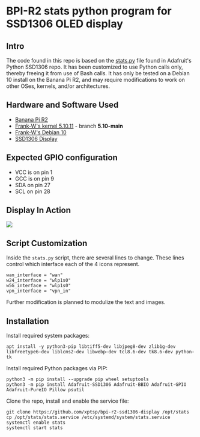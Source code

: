 # BPI-R2 stats python program for SSD1306 OLED display

## Intro 
The code found in this repo is based on the [stats.py](https://github.com/adafruit/Adafruit_Python_SSD1306/blob/master/examples/stats.py) file found in Adafruit's Python SSD1306 repo.  It has been customized to use Python calls only, thereby freeing it from use of Bash calls.  It has only be tested on a Debian 10 install on the Banana Pi R2, and may require modifications to work on other OSes, kernels, and/or architectures.

## Hardware and Software Used
- [Banana Pi R2](http://www.banana-pi.org/r2.html)
- [Frank-W's kernel 5.10.11](https://github.com/frank-w/BPI-R2-4.14) - branch **5.10-main**
- [Frank-W's Debian 10](https://drive.google.com/file/d/1VbV_IaUy92p1bIrd74sahs77LQNSQEVd/view?usp=sharing)
- [SSD1306 Display](https://www.amazon.com/gp/product/B076PM5ZSJ)

## Expected GPIO configuration
- VCC is on pin 1
- GCC is on pin 9
- SDA on pin 27
- SCL on pin 28

## Display In Action
![](https://github.com/xptsp/bpi-r2-ssd1306-display/blob/master/display_in_action.jpg)

## Script Customization
Inside the `stats.py` script, there are several lines to change.  These lines control which interface each of the 4 icons represent.
```
wan_interface = "wan"
w24_interface = "wlp1s0"
w5G_interface = "wlp1s0"
vpn_interface = "vpn_in"
```
Further modification is planned to modulize the text and images.

## Installation
Install required system packages:
```
apt install -y python3-pip libtiff5-dev libjpeg8-dev zlib1g-dev libfreetype6-dev liblcms2-dev libwebp-dev tcl8.6-dev tk8.6-dev python-tk
```

Install required Python packages via PIP:
```
python3 -m pip install --upgrade pip wheel setuptools
python3 -m pip install Adafruit-SSD1306 Adafruit-BBIO Adafruit-GPIO Adafruit-PureIO Pillow psutil
```

Clone the repo, install  and enable the service file:
```
git clone https://github.com/xptsp/bpi-r2-ssd1306-display /opt/stats
cp /opt/stats/stats.service /etc/systemd/system/stats.service
systemctl enable stats
systemctl start stats
```
